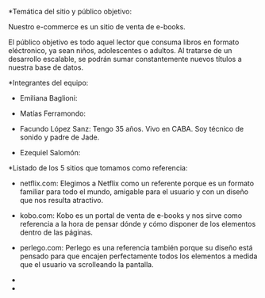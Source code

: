 *Temática del sitio y público objetivo:

Nuestro e-commerce es un sitio de venta de e-books.

El público objetivo es todo aquel lector que consuma libros en formato eléctronico, ya sean niños, adolescentes o adultos. Al tratarse de un desarrollo escalable, se podrán sumar constantemente nuevos títulos a nuestra base de datos.


*Integrantes del equipo:

- Emiliana Baglioni:

- Matías Ferramondo:

- Facundo López Sanz: Tengo 35 años. Vivo en CABA. Soy técnico de sonido y padre de Jade.

- Ezequiel Salomón:


*Listado de los 5 sitios que tomamos como referencia:

- netflix.com: Elegimos a Netflix como un referente porque es un formato familiar para todo el mundo, amigable para el usuario y con un diseño que nos resulta atractivo.

- kobo.com: Kobo es un portal de venta de e-books y nos sirve como referencia a la hora de pensar dónde y cómo disponer de los elementos dentro de las páginas.

- perlego.com: Perlego es una referencia también porque su diseño está pensado para que encajen perfectamente todos los elementos a medida que el usuario va scrolleando la pantalla.

- 

- 
